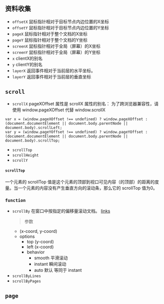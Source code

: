 
## 资料收集

+ `offsetX` 鼠标指针相对于目标节点内边位置的X坐标
+ `offsetY` 鼠标指针相对于目标节点内边位置的Y坐标
+ `pageX` 鼠标指针相对于整个文档的X坐标
+ `pageY` 鼠标指针相对于整个文档的Y坐标
+ `screenX` 鼠标指针相对于全局（屏幕）的X坐标
+ `screenY` 鼠标指针相对于全局（屏幕）的Y坐标
+ `x` clientX的别名
+ `y` clientY的别名
+ `layerX` 返回事件相对于当前层的水平坐标。
+ `layerY` 返回事件相对于当前层的垂直坐标

## `scroll`

+ `scrollX` pageXOffset 属性是 scrollX 属性的别名： 为了跨浏览器兼容性，请使用 window.pageXOffset 代替 window.scrollX
```
var x = (window.pageXOffset !== undefined) ? window.pageXOffset : (document.documentElement || document.body.parentNode || document.body).scrollLeft;
var y = (window.pageYOffset !== undefined) ? window.pageYOffset : (document.documentElement || document.body.parentNode || document.body).scrollTop;

```
+ `scrollTop`
+ `scrollHeight`
+ `scrollY`

#### `scrollTop`
一个元素的 scrollTop 值是这个元素的顶部到视口可见内容（的顶部）的距离的度量。当一个元素的内容没有产生垂直方向的滚动条，那么它的 scrollTop 值为0。




### `function`
+ `scrollBy` 在窗口中按指定的偏移量滚动文档。 [links](https://developer.mozilla.org/zh-CN/docs/Web/API/Window/scrollBy)
  > 参数
  + (x-coord, y-coord)
  + options
    - top (y-coord)
    - left (x-coord)
    - behavior
      - smooth 平滑滚动
      - instant 瞬间滚动
      - auto 默认 等同于 instant
+ `scrollByLines`
+ `scrollByPages`


## `page`

